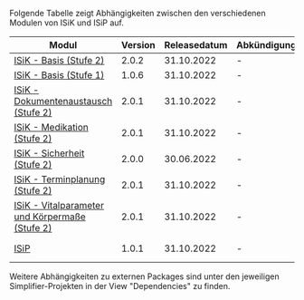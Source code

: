 Folgende Tabelle zeigt Abhängigkeiten zwischen den verschiedenen Modulen von ISiK und ISiP auf.

| **Modul**                     | **Version** | **Releasedatum** | **Abkündigungsdatum** | **Abhängigkeiten** |
|-----------------------------------|-------------|------------------|-----------------------|--------------------|
| [ISiK - Basis (Stufe 2)](https://simplifier.net/isik)    |     2.0.2        |    31.10.2022        |         -    |     |
| [ISiK - Basis (Stufe 1)](https://simplifier.net/isik-basis-1)    |       1.0.6      |     31.10.2022             |   -     |        |
|[ISiK - Dokumentenaustausch (Stufe 2)](https://simplifier.net/spec-isik-dokumentenaustausch)    |     2.0.1       |      31.10.2022      |         -    |  [ISiK - Basis (Stufe 2)](https://simplifier.net/isik)   |
| [ISiK - Medikation (Stufe 2)](https://simplifier.net/spec-isik-medikation)    | 2.0.1 |          31.10.2022        |       -    |    [ISiK - Basis (Stufe 2)](https://simplifier.net/isik)   |
[ISiK - Sicherheit (Stufe 2)](https://simplifier.net/spec-isik-sicherheit)    |     2.0.0       |     30.06.2022       |         -    |    |
| [ISiK - Terminplanung (Stufe 2)](https://github.com/gematik/Spec-ISiK-Terminplanung)    |     2.0.1        |    31.10.2022        |         -    |  [ISiK - Basis (Stufe 2)](https://simplifier.net/isik)    |
| [ISiK - Vitalparameter und Körpermaße (Stufe 2)](https://simplifier.net/spec-isik-vitalparameter-und-koerpermasse)   |        2.0.1     |    31.10.2022    |     -      | [ISiK - Basis (Stufe 2)](https://simplifier.net/isik)  |
| [ISiP](https://simplifier.net/isip)     |       1.0.1      |       31.10.2022           |      -   |   [ISiK - Basis (Stufe 2)](https://simplifier.net/isik)     |




Weitere Abhängigkeiten zu externen Packages sind unter den jeweiligen Simplifier-Projekten in der View "Dependencies" zu finden.